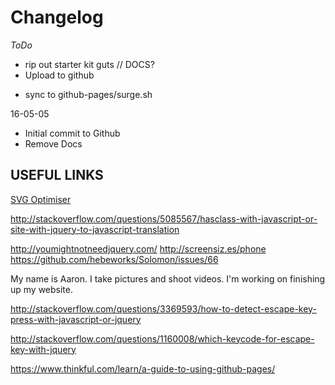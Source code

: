 # Changelog

*ToDo*
+ rip out starter kit guts // DOCS?
+ Upload to github
- sync to github-pages/surge.sh

16-05-05
- Initial commit to Github
- Remove Docs



## USEFUL LINKS
[SVG Optimiser][0]

[0]: http://petercollingridge.appspot.com/svg-optimiser

http://stackoverflow.com/questions/5085567/hasclass-with-javascript-or-site-with-jquery-to-javascript-translation

http://youmightnotneedjquery.com/
http://screensiz.es/phone
https://github.com/hebeworks/Solomon/issues/66

My name is Aaron. I take pictures and shoot videos. I'm working on finishing up my website.

http://stackoverflow.com/questions/3369593/how-to-detect-escape-key-press-with-javascript-or-jquery

http://stackoverflow.com/questions/1160008/which-keycode-for-escape-key-with-jquery

https://www.thinkful.com/learn/a-guide-to-using-github-pages/